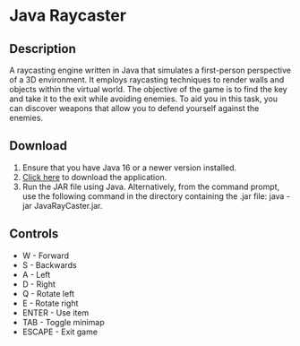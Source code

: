 # Java Raycaster
## Description
A raycasting engine written in Java that simulates a first-person perspective of a 3D environment. It employs raycasting techniques to render walls and objects within the virtual world. The objective of the game is to find the key and take it to the exit while avoiding enemies. To aid you in this task, you can discover weapons that allow you to defend yourself against the enemies.

## Download
1. Ensure that you have Java 16 or a newer version installed.
2. [Click here](https://github.com/SolarFlareZ/raycaster/releases/download/v1.0/JavaRaycaster.jar) to download the application.
3. Run the JAR file using Java. Alternatively, from the command prompt, use the following command in the directory containing the .jar file: java -jar JavaRayCaster.jar.

## Controls
* W - Forward
* S - Backwards
* A - Left
* D - Right
* Q - Rotate left
* E - Rotate right
* ENTER - Use item
* TAB - Toggle minimap
* ESCAPE - Exit game
